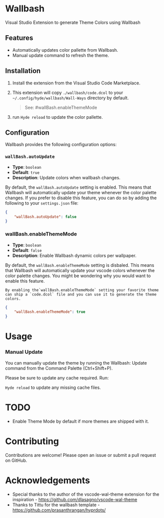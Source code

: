 # Wallbash

Visual Studio Extension to generate Theme Colors using Wallbash

## Features

- Automatically updates color pallette from Wallbash.
- Manual update command to refresh the theme.

## Installation

1. Install the extension from the Visual Studio Code Marketplace.
2. This extension will copy `./wallbash/code.dcol` to your `~/.config/hyde/wallbash/Wall-Ways` directory by default.

   > See: #wallBash.enableThemeMode
   >
3. run `Hyde reload` to update the color pallette.

## Configuration

Wallbash provides the following configuration options:

### `wallBash.autoUpdate`

- **Type**: `boolean`
- **Default**: `true`
- **Description**: Update colors when wallbash changes.

By default, the `wallBash.autoUpdate` setting is enabled. This means that Wallbash will automatically update your theme whenever the color palette changes. If you prefer to disable this feature, you can do so by adding the following to your `settings.json` file:

```json
{
    "wallBash.autoUpdate": false
}

```

### wallBash.enableThemeMode

- **Type**: `boolean`
- **Default**: `false`
- **Description**: Enable Wallbash dynamic colors per wallpaper.

By default, the `wallBash.enableThemeMode` setting is disbaled. This means that Wallbash will automatically update your vscode colors whenever the color palette changes.
You might be wondering why you would want to enable this feature.

    By enabling the`wallBash.enableThemeMode` setting your favorite theme can ship a `code.dcol` file and you can use it to generate the theme colors.

```json
{
    "wallBash.enableThemeMode": true
}

```


# Usage

### Manual Update

You can manually update the theme by running the Wallbash: Update command from the Command Palette (Ctrl+Shift+P).

Please be sure to update any cache required. Run:

`Hyde reload` to update any missing cache files.

# TODO

* Enable Theme Mode by default if more themes are shipped with it.

# Contributing

Contributions are welcome! Please open an issue or submit a pull request on GitHub.

# Acknowledgements

* Special thanks to the author of the vscode-wal-theme extension for the inspiration - https://github.com/dlasagno/vscode-wal-theme
* Thanks to Tittu for the wallbash template -  https://github.com/prasanthrangan/hyprdots/
